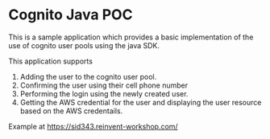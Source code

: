 # Cognito Java POC

This is a sample application which provides a basic implementation of the use of cognito user
pools using the java SDK.

This application supports
1. Adding the user to the cognito user pool.
2. Confirming the user using their cell phone number
3. Performing the login using the newly created user.
4. Getting the AWS credential for the user and displaying the user resource based on the
AWS credentails. 

Example at https://sid343.reinvent-workshop.com/
